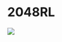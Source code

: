 # 2048RL

[![](https://www.youtube.com/watch?v=tPsMbiIPtB4)](https://www.youtube.com/watch?v=tPsMbiIPtB4)
